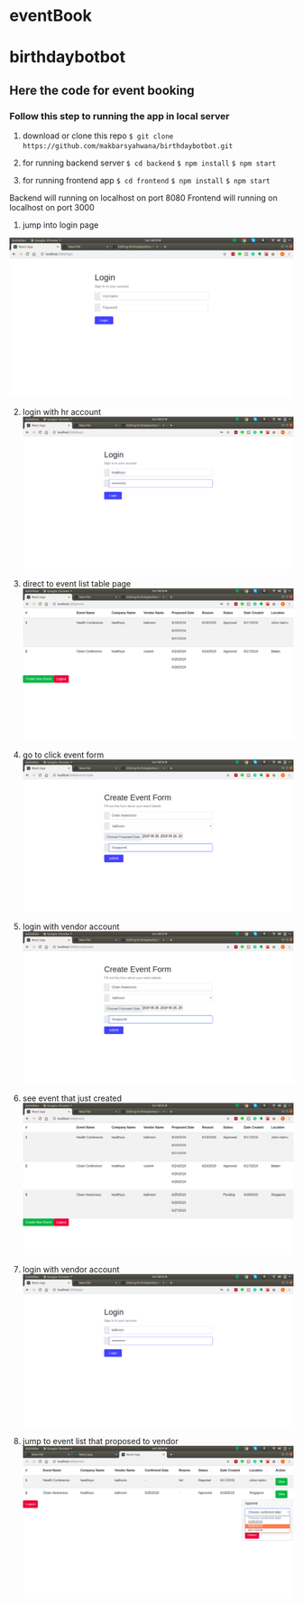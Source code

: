 # eventBook
# birthdaybotbot
## Here the code for event booking

### Follow this step to running the app in local server

1. download or clone this repo
  `$ git clone https://github.com/makbarsyahwana/birthdaybotbot.git`
  
2. for running backend server
  `$ cd backend`
  `$ npm install`
  `$ npm start`
  
3. for running frontend app
  `$ cd frontend`
  `$ npm install`
  `$ npm start`

Backend will running on localhost on port 8080
Frontend will running on localhost on port 3000

1. jump into login page

![alt text](https://raw.githubusercontent.com/makbarsyahwana/eventBook/master/readme%20image/Screenshot%20from%202019-06-18%2008-23-31.png)

2. login with hr account
![alt text](https://raw.githubusercontent.com/makbarsyahwana/eventBook/master/readme%20image/Screenshot%20from%202019-06-18%2008-23-48.png
)

3. direct to event list table page
![alt text](https://raw.githubusercontent.com/makbarsyahwana/eventBook/master/readme%20image/Screenshot%20from%202019-06-18%2008-24-02.png
)

4. go to click event form
![alt text](https://github.com/makbarsyahwana/eventBook/blob/master/readme%20image/Screenshot%20from%202019-06-18%2008-25-08.png
)

5. login with vendor account
![alt text](https://github.com/makbarsyahwana/eventBook/blob/master/readme%20image/Screenshot%20from%202019-06-18%2008-25-08.png
)

6. see event that just created
![alt text](https://raw.githubusercontent.com/makbarsyahwana/eventBook/master/readme%20image/Screenshot%20from%202019-06-18%2008-25-20.png
)

7. login with vendor account
![alt text](https://raw.githubusercontent.com/makbarsyahwana/eventBook/master/readme%20image/Screenshot%20from%202019-06-18%2008-25-39.png
)

8. jump to event list that proposed to vendor
![alt text](https://raw.githubusercontent.com/makbarsyahwana/eventBook/master/readme%20image/Screenshot%20from%202019-06-18%2008-47-56.png
)
